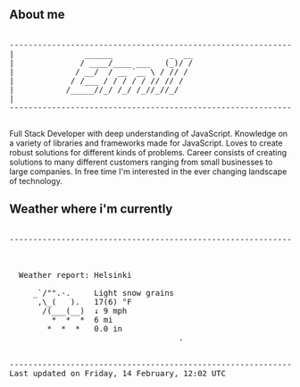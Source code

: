 ## About me

<pre>

--------------------------------------------------------------------------------------
|			    ______            _  __
|			   / ____/____ ___   (_)/ /
|			  / __/  / __ `__ \ / // / 
|			 / /___ / / / / / // // /  
|			/_____//_/ /_/ /_//_//_/   
|                           
--------------------------------------------------------------------------------------

</pre>

Full Stack Developer with deep understanding of JavaScript. Knowledge on a variety of libraries and frameworks made for JavaScript. Loves to create robust solutions for different kinds of problems. Career consists of creating solutions to many different customers ranging from small businesses to large companies. In free time I'm interested in the ever changing landscape of technology. 



## Weather where i'm currently  

<pre>

--------------------------------------------------------------------------------------


 
  Weather report: Helsinki  
    
     _`/"".-.     Light snow grains  
      ,\_(   ).   17(6) °F  
       /(___(__)  ↓ 9 mph  
         *  *  *  6 mi  
        *  *  *   0.0 in  
                                    .


--------------------------------------------------------------------------------------
Last updated on Friday, 14 February, 12:02 UTC
</pre>
